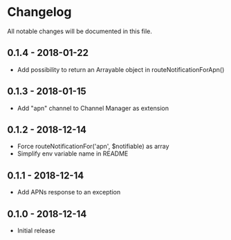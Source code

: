# Changelog

All notable changes will be documented in this file.

## 0.1.4 - 2018-01-22

- Add possibility to return an Arrayable object in routeNotificationForApn()

## 0.1.3 - 2018-01-15

- Add "apn" channel to Channel Manager as extension 

## 0.1.2 - 2018-12-14

- Force routeNotificationFor('apn', $notifiable) as array
- Simplify env variable name in README

## 0.1.1 - 2018-12-14

- Add APNs response to an exception

## 0.1.0 - 2018-12-14

- Initial release
